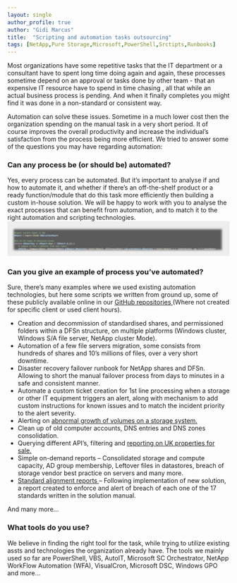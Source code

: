 ```yaml
---
layout: single
author_profile: true
author: "Gidi Marcus"
title:  "Scripting and automation tasks outsourcing"
tags: [NetApp,Pure Storage,Microsoft,PowerShell,Srctipts,Runbooks]
---
```


Most organizations have some repetitive tasks that the IT department or a consultant have to spent long time doing again and again, these processes sometime depend on an approval or tasks done by other team - that an expensive IT resource have to spend in time chasing ,  all that while an actual business process is pending.  And when it finally completes you might find it was done in a non-standard or consistent way. 

Automation can solve these issues. Sometime in a much lower cost then the organization spending on the manual task in a very short period. It of course improves the overall productivity and increase the individual’s satisfaction from the process being more efficient. We tried to answer some of the questions you may have regarding automation:

<h3>Can any process be (or should be) automated?</h3>
Yes, every process can be automated. But it’s important to analyse if and how to automate it, and whether if there’s an off-the-shelf product or a ready function/module that do this task more efficiently then building a custom in-house solution. 
We will be happy to work with you to analyse the exact processes that can benefit from automation, and to match it to the right automation and scripting technologies.  

<center><img src="/assets/images/Code_snippt.jpg"></center>

<h3>Can you give an example of process you’ve automated?</h3>
Sure, there’s many examples where we used existing automation technologies, but here some scripts we written from ground up, some of these publicly available online in our <a href="https://github.com/MGidi"> GitHub repositories </a> (Where not created for specific client or used client hours).
<ul><li>
Creation and decommission of standardised shares, and permissioned folders within a DFSn structure, on multiple platforms (Windows cluster, Windows S/A file server, NetApp cluster Mode).
</li><li>
Automation of a few file servers migration, some consists from hundreds of shares and 10’s millions of files, over a very short downtime. 
</li><li>Disaster recovery failover runbook for NetApp shares and DFSn. Allowing to short the manual failover process from days to minutes in a safe and consistent manner.
</li><li>
Automate a custom ticket creation for 1st line processing when a storage or other IT equipment triggers an alert, along with mechanism to add custom instructions for known issues and to match the incident priority to the alert severity.
</li><li>
Alerting on <a href="https://github.com/MGidi/PureStorage_Volume_Growth_Alerts"> abnormal growth of volumes on a storage system. </a>
</li><li>
Clean up of old computer accounts, DNS entries and DNS zones consolidation. 
</li><li>
Querying different API’s, filtering and <a href ="https://github.com/MGidi/UKPropertySearchesUsingAPIs"> reporting on UK properties for sale.<a>
</li><li>
Simple on-demand reports – Consolidated storage and compute capacity, AD group membership, Leftover files in datastores, breach of storage vendor best practice on servers and many more.
</li><li>
<a href="https://github.com/MGidi/NetAppCdotBestPracticeReportForNAS"> Standard alignment reports </a> – Following implementation of new solution, a report created to enforce and alert of breach of each one of the 17 standards written in the solution manual.
</li></ul>

And many more…


<h3>What tools do you use?</h3>
We believe in finding the right tool for the task, while trying to utilize existing assts and technologies the organization already have. The tools we mainly used so far are PowerShell, VBS, AutoIT, Microsoft SC Orchestrator, NetApp WorkFlow Automation (WFA), VisualCron,  Microsoft DSC, Windows GPO and more… 
